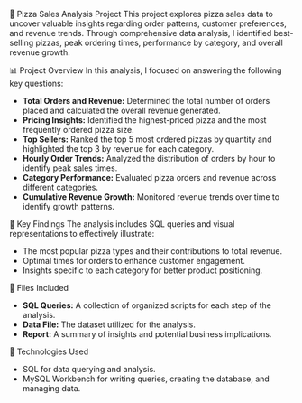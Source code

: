  🍕 Pizza Sales Analysis Project
This project explores pizza sales data to uncover valuable insights regarding order patterns, customer preferences, and revenue trends. Through comprehensive data analysis, I identified best-selling pizzas, peak ordering times, performance by category, and overall revenue growth.

 📊 Project Overview
In this analysis, I focused on answering the following key questions:

- **Total Orders and Revenue:** Determined the total number of orders placed and calculated the overall revenue generated.
- **Pricing Insights:** Identified the highest-priced pizza and the most frequently ordered pizza size.
- **Top Sellers:** Ranked the top 5 most ordered pizzas by quantity and highlighted the top 3 by revenue for each category.
- **Hourly Order Trends:** Analyzed the distribution of orders by hour to identify peak sales times.
- **Category Performance:** Evaluated pizza orders and revenue across different categories.
- **Cumulative Revenue Growth:** Monitored revenue trends over time to identify growth patterns.

 🚀 Key Findings
The analysis includes SQL queries and visual representations to effectively illustrate:

- The most popular pizza types and their contributions to total revenue.
- Optimal times for orders to enhance customer engagement.
- Insights specific to each category for better product positioning.

 📂 Files Included
- **SQL Queries:** A collection of organized scripts for each step of the analysis.
- **Data File:** The dataset utilized for the analysis.
- **Report:** A summary of insights and potential business implications.

 📌 Technologies Used
- SQL for data querying and analysis.
- MySQL Workbench for writing queries, creating the database, and managing data.